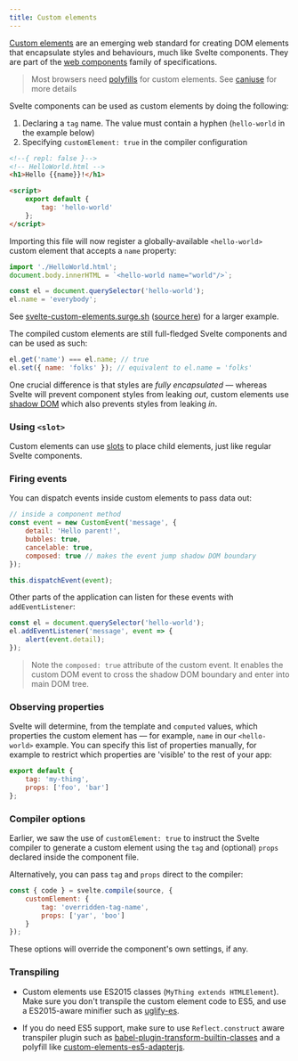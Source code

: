 ```yaml
---
title: Custom elements
---
```


[Custom elements](https://developer.mozilla.org/en-US/docs/Web/Web_Components/Custom_Elements) are an emerging web standard for creating DOM elements that encapsulate styles and behaviours, much like Svelte components. They are part of the [web components](https://developer.mozilla.org/en-US/docs/Web/Web_Components) family of specifications.

> Most browsers need [polyfills](https://www.webcomponents.org/polyfills) for custom elements. See [caniuse](https://caniuse.com/#feat=custom-elementsv1) for more details

Svelte components can be used as custom elements by doing the following:

1. Declaring a `tag` name. The value must contain a hyphen (`hello-world` in the example below)
2. Specifying `customElement: true` in the compiler configuration

```html
<!--{ repl: false }-->
<!-- HelloWorld.html -->
<h1>Hello {{name}}!</h1>

<script>
	export default {
		tag: 'hello-world'
	};
</script>
```

Importing this file will now register a globally-available `<hello-world>` custom element that accepts a `name` property:

```js
import './HelloWorld.html';
document.body.innerHTML = `<hello-world name="world"/>`;

const el = document.querySelector('hello-world');
el.name = 'everybody';
```

See [svelte-custom-elements.surge.sh](http://svelte-custom-elements.surge.sh/) ([source here](https://github.com/sveltejs/template-custom-element)) for a larger example.

The compiled custom elements are still full-fledged Svelte components and can be used as such:

```js
el.get('name') === el.name; // true
el.set({ name: 'folks' }); // equivalent to el.name = 'folks'
```

One crucial difference is that styles are *fully encapsulated* — whereas Svelte will prevent component styles from leaking *out*, custom elements use [shadow DOM](https://developer.mozilla.org/en-US/docs/Web/Web_Components/Shadow_DOM) which also prevents styles from leaking *in*.

### Using `<slot>`

Custom elements can use [slots](guide#composing-with-slot) to place child elements, just like regular Svelte components.

### Firing events

You can dispatch events inside custom elements to pass data out:

```js
// inside a component method
const event = new CustomEvent('message', {
	detail: 'Hello parent!',
	bubbles: true,
	cancelable: true,
	composed: true // makes the event jump shadow DOM boundary
});

this.dispatchEvent(event);
```

Other parts of the application can listen for these events with `addEventListener`:

```js
const el = document.querySelector('hello-world');
el.addEventListener('message', event => {
	alert(event.detail);
});
```

> Note the `composed: true` attribute of the custom event. It enables the custom DOM event to cross the shadow DOM boundary and enter into main DOM tree.

### Observing properties

Svelte will determine, from the template and `computed` values, which properties the custom element has — for example, `name` in our `<hello-world>` example. You can specify this list of properties manually, for example to restrict which properties are 'visible' to the rest of your app:

```js
export default {
	tag: 'my-thing',
	props: ['foo', 'bar']
};
```

### Compiler options

Earlier, we saw the use of `customElement: true` to instruct the Svelte compiler to generate a custom element using the `tag` and (optional) `props` declared inside the component file.

Alternatively, you can pass `tag` and `props` direct to the compiler:

```js
const { code } = svelte.compile(source, {
	customElement: {
		tag: 'overridden-tag-name',
		props: ['yar', 'boo']
	}
});
```

These options will override the component's own settings, if any.

### Transpiling

* Custom elements use ES2015 classes (`MyThing extends HTMLElement`). Make sure you don't transpile the custom element code to ES5, and use a ES2015-aware minifier such as [uglify-es](https://www.npmjs.com/package/uglify-es).

* If you do need ES5 support, make sure to use `Reflect.construct` aware transpiler plugin such as [babel-plugin-transform-builtin-classes](https://github.com/WebReflection/babel-plugin-transform-builtin-classes) and a polyfill like [custom-elements-es5-adapterjs](https://github.com/webcomponents/webcomponentsjs#custom-elements-es5-adapterjs).
